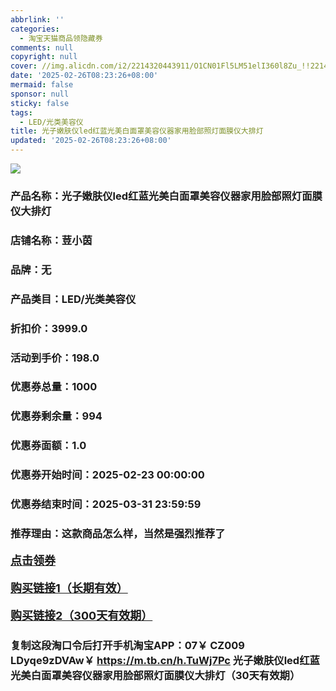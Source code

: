 ```yaml
---
abbrlink: ''
categories:
  - 淘宝天猫商品领隐藏券
comments: null
copyright: null
cover: //img.alicdn.com/i2/2214320443911/O1CN01Fl5LM51elI360l8Zu_!!2214320443911.jpg
date: '2025-02-26T08:23:26+08:00'
mermaid: false
sponsor: null
sticky: false
tags:
  - LED/光类美容仪
title: 光子嫩肤仪led红蓝光美白面罩美容仪器家用脸部照灯面膜仪大排灯
updated: '2025-02-26T08:23:26+08:00'
--- 
```


![](//img.alicdn.com/i2/2214320443911/O1CN01Fl5LM51elI360l8Zu_!!2214320443911.jpg)

### 产品名称：光子嫩肤仪led红蓝光美白面罩美容仪器家用脸部照灯面膜仪大排灯
### 店铺名称：荳小茵
### 品牌：无
### 产品类目：LED/光类美容仪
### 折扣价：3999.0
### 活动到手价：198.0
### 优惠券总量：1000
### 优惠券剩余量：994
### 优惠券面额：1.0
### 优惠券开始时间：2025-02-23 00:00:00	
### 优惠券结束时间：2025-03-31 23:59:59	
### 推荐理由：这款商品怎么样，当然是强烈推荐了

<p style="font-size: 18px; font-weight: bold;">
  <a href="https://uland.taobao.com/coupon/edetail?e=Gyr53wWh0V2lhHvvyUNXZfh8CuWt5YH551NtNRhtOmSpamlqqrHPHhXGO0LGBS5eAD6rx9a13dGtr3X4pXFRl6P2qVL0OBCGf12d2JYHlMrabAJjl9LutbeJpu0lau43I2dusPv1Pt9Oh%2B%2Bxt9TfPLgYvRrOGm3fR5SwCEc%2FZDuYwek19h0d0EOVikrQ3cnkywCYaNU4JtuMta0aPfCMiM8Rx0Y120swtxl6Um37OPKxsaE5NXRVwwIpJK3sTOu4yP7uslrT09ae8huXrWSr9IpMu6KsCQhkswDhlpaMEaxroXBFP6oz%2BA%3D%3D&traceId=0b515d4517407227641888116d126c&union_lens=lensId%3AOPT%401740722773%4021468f81_0dea_1954b299c91_798e%4001%40eyJmbG9vcklkIjo3MzM1NH0ie" target="_blank">点击领券</a>
</p>
<p style="font-size: 18px; font-weight: bold;">
  <a href="https://s.click.taobao.com/t?e=m%3D2%26s%3DFQAjtoNzzJRw4vFB6t2Z2ueEDrYVVa64LKpWJ%2Bin0XLjf2vlNIV67uW8xal2bDKcJhSgLssdd1b3ID%2FV1RqsF4wnCJeELi4I%2FIEn%2BS1IjHAB0ghlTd7WlZVm%2FOAUUFw71qrpxiwMoCNxc1AtbZGVS4b05sRe2Cyc%2BRyghpqC1PU3L4WfxrOGvDyKoTPnl1nmld%2B1ioQm2w7CrUmY553DE4gOIsASI4xwUMVYcFvmMp%2BLihLuVIruuXB6Jd9pUfrR1KilmKsn0wxz%2Fpb2udQSFvWMEOVVMHROxg5p7bh%2BFbQ%3D" target="_blank">购买链接1（长期有效）</a>
</p>
<p style="font-size: 18px; font-weight: bold;">
  <a href="https://s.click.taobao.com/x8RXVNs" target="_blank">购买链接2（300天有效期）</a>
</p>

### 复制这段淘口令后打开手机淘宝APP：07￥ CZ009 LDyqe9zDVAw￥ https://m.tb.cn/h.TuWj7Pc  光子嫩肤仪led红蓝光美白面罩美容仪器家用脸部照灯面膜仪大排灯（30天有效期）
